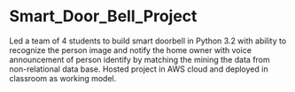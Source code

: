 # Smart_Door_Bell_Project

Led a team of 4 students to build smart doorbell in Python 3.2 with ability to recognize the person image and notify the home owner with voice announcement of person identify by matching the mining the data from non-relational data base. Hosted project in AWS cloud and deployed in classroom as working model.
